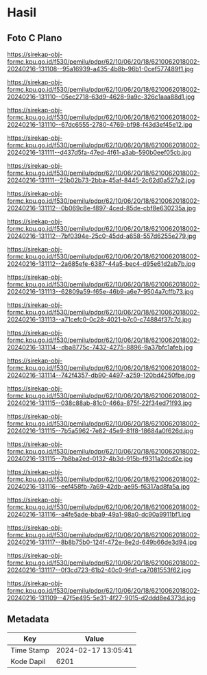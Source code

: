 # Hasil

## Foto C Plano

https://sirekap-obj-formc.kpu.go.id/f530/pemilu/pdpr/62/10/06/20/18/6210062018002-20240216-131108--95a16939-a435-4b8b-96b1-0cef577489f1.jpg

https://sirekap-obj-formc.kpu.go.id/f530/pemilu/pdpr/62/10/06/20/18/6210062018002-20240216-131110--05ec2718-63d9-4628-9a9c-326c1aaa88d1.jpg

https://sirekap-obj-formc.kpu.go.id/f530/pemilu/pdpr/62/10/06/20/18/6210062018002-20240216-131110--67dc6555-2780-4769-bf98-f43d3ef45e12.jpg

https://sirekap-obj-formc.kpu.go.id/f530/pemilu/pdpr/62/10/06/20/18/6210062018002-20240216-131111--d437d5fa-47ed-4f61-a3ab-590b0eef05cb.jpg

https://sirekap-obj-formc.kpu.go.id/f530/pemilu/pdpr/62/10/06/20/18/6210062018002-20240216-131111--25b02b73-2bba-45af-8445-2c62d0a527a2.jpg

https://sirekap-obj-formc.kpu.go.id/f530/pemilu/pdpr/62/10/06/20/18/6210062018002-20240216-131112--0b069c8e-f897-4ced-85de-cbf8e630235a.jpg

https://sirekap-obj-formc.kpu.go.id/f530/pemilu/pdpr/62/10/06/20/18/6210062018002-20240216-131112--7bf0394e-25c0-45dd-a658-557d6255e279.jpg

https://sirekap-obj-formc.kpu.go.id/f530/pemilu/pdpr/62/10/06/20/18/6210062018002-20240216-131112--2a685efe-6387-44a5-bec4-d95e61d2ab7b.jpg

https://sirekap-obj-formc.kpu.go.id/f530/pemilu/pdpr/62/10/06/20/18/6210062018002-20240216-131113--62809a59-f65e-46b9-a6e7-9504a7cffb73.jpg

https://sirekap-obj-formc.kpu.go.id/f530/pemilu/pdpr/62/10/06/20/18/6210062018002-20240216-131113--a71cefc0-0c28-4021-b7c0-c74884f37c7d.jpg

https://sirekap-obj-formc.kpu.go.id/f530/pemilu/pdpr/62/10/06/20/18/6210062018002-20240216-131114--dba8775c-7432-4275-8896-9a37bfc1afeb.jpg

https://sirekap-obj-formc.kpu.go.id/f530/pemilu/pdpr/62/10/06/20/18/6210062018002-20240216-131114--742f4357-db90-4497-a259-120bd4250fbe.jpg

https://sirekap-obj-formc.kpu.go.id/f530/pemilu/pdpr/62/10/06/20/18/6210062018002-20240216-131115--038c88ab-81c0-466a-875f-22f34ed71f93.jpg

https://sirekap-obj-formc.kpu.go.id/f530/pemilu/pdpr/62/10/06/20/18/6210062018002-20240216-131115--7b5a5962-7e82-45e9-81f8-18684a0f626d.jpg

https://sirekap-obj-formc.kpu.go.id/f530/pemilu/pdpr/62/10/06/20/18/6210062018002-20240216-131115--7b8ba2ed-0132-4b3d-915b-f9311a2dcd2e.jpg

https://sirekap-obj-formc.kpu.go.id/f530/pemilu/pdpr/62/10/06/20/18/6210062018002-20240216-131116--eef458fb-7a69-42db-ae95-f6317ad8fa5a.jpg

https://sirekap-obj-formc.kpu.go.id/f530/pemilu/pdpr/62/10/06/20/18/6210062018002-20240216-131116--a4fe5ade-bba9-49a1-98a0-dc90a9911bf1.jpg

https://sirekap-obj-formc.kpu.go.id/f530/pemilu/pdpr/62/10/06/20/18/6210062018002-20240216-131117--8b8b75b0-124f-472e-8e2d-649b66de3d94.jpg

https://sirekap-obj-formc.kpu.go.id/f530/pemilu/pdpr/62/10/06/20/18/6210062018002-20240216-131117--0f3cd723-61b2-40c0-9fd1-ca7081553f62.jpg

https://sirekap-obj-formc.kpu.go.id/f530/pemilu/pdpr/62/10/06/20/18/6210062018002-20240216-131109--47f5e495-5e31-4f27-9015-d2ddd8e4373d.jpg


## Metadata

| Key        | Value               |
| ---------- | ------------------- |
| Time Stamp | 2024-02-17 13:05:41 |
| Kode Dapil | 6201                |



